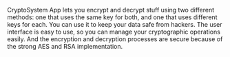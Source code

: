 CryptoSystem App lets you encrypt and decrypt stuff using two different methods: one that uses the same key for both, and one that uses different keys for each. You can use it to keep your data safe from hackers. The user interface is easy to use, so you can manage your cryptographic operations easily. And the encryption and decryption processes are secure because of the strong AES and RSA implementation.

